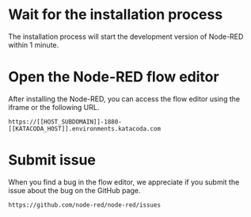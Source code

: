 # Wait for the installation process
The installation process will start the development version of Node-RED within 1 minute.

# Open the Node-RED flow editor
After installing the Node-RED, you can access the flow editor using the iframe or the following URL.

`https://[[HOST_SUBDOMAIN]]-1880-[[KATACODA_HOST]].environments.katacoda.com`

# Submit issue
When you find a bug in the flow editor, we appreciate if you submit the issue about the bug on the GitHub page.

`https://github.com/node-red/node-red/issues`
